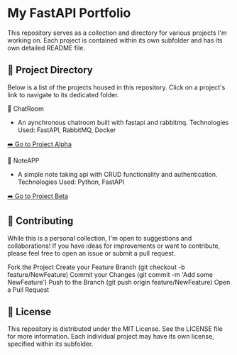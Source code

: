 # My FastAPI Portfolio

This repository serves as a collection and directory for various projects I'm working on. Each project is contained within its own subfolder and has its own detailed README file.

## 🚀 Project Directory
Below is a list of the projects housed in this repository. Click on a project's link to navigate to its dedicated folder.

📂 ChatRoom
- An aynchronous chatroom built with fastapi and rabbitmq.
Technologies Used: FastAPI, RabbitMQ, Docker

[➡️ Go to Project Alpha](/chat_app)

📂 NoteAPP
- A simple note taking api with CRUD functionality and authentication.
Technologies Used: Python, FastAPI

[➡️ Go to Project Beta](/note_app)

## 🤝 Contributing

While this is a personal collection, I'm open to suggestions and collaborations! If you have ideas for improvements or want to contribute, please feel free to open an issue or submit a pull request.

Fork the Project
Create your Feature Branch (git checkout -b feature/NewFeature)
Commit your Changes (git commit -m 'Add some NewFeature')
Push to the Branch (git push origin feature/NewFeature)
Open a Pull Request

## 📜 License
This repository is distributed under the MIT License. See the LICENSE file for more information. Each individual project may have its own license, specified within its subfolder.